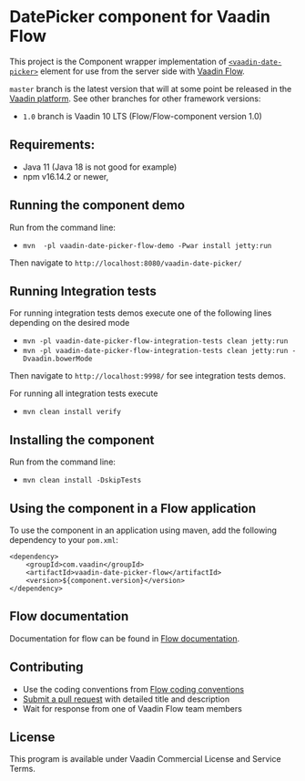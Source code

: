 # DatePicker component for Vaadin Flow

This project is the Component wrapper implementation of [`<vaadin-date-picker>`](https://github.com/vaadin/vaadin-date-picker) element
for use from the server side with [Vaadin Flow](https://github.com/vaadin/flow).

`master` branch is the latest version that will at some point be released in the [Vaadin platform](https://github.com/vaadin/platform). See other branches for other framework versions:
 - `1.0` branch is Vaadin 10 LTS (Flow/Flow-component version 1.0)

## Requirements:
- Java 11 (Java 18 is not good for example)
- npm v16.14.2 or newer,


## Running the component demo
Run from the command line:
- `mvn  -pl vaadin-date-picker-flow-demo -Pwar install jetty:run`

Then navigate to `http://localhost:8080/vaadin-date-picker/`

## Running Integration tests

For running integration tests demos execute one of the following lines depending on the desired mode
- `mvn -pl vaadin-date-picker-flow-integration-tests clean jetty:run`
- `mvn -pl vaadin-date-picker-flow-integration-tests clean jetty:run -Dvaadin.bowerMode`

Then navigate to `http://localhost:9998/` for see integration tests demos.

For running all integration tests execute
- `mvn clean install verify`

## Installing the component
Run from the command line:
- `mvn clean install -DskipTests`

## Using the component in a Flow application
To use the component in an application using maven,
add the following dependency to your `pom.xml`:
```
<dependency>
    <groupId>com.vaadin</groupId>
    <artifactId>vaadin-date-picker-flow</artifactId>
    <version>${component.version}</version>
</dependency>
```

## Flow documentation
Documentation for flow can be found in [Flow documentation](https://github.com/vaadin/flow-and-components-documentation/blob/master/documentation/Overview.asciidoc).

## Contributing
- Use the coding conventions from [Flow coding conventions](https://github.com/vaadin/flow/tree/master/eclipse)
- [Submit a pull request](https://www.digitalocean.com/community/tutorials/how-to-create-a-pull-request-on-github) with detailed title and description
- Wait for response from one of Vaadin Flow team members

## License

This program is available under Vaadin Commercial License and Service Terms.

